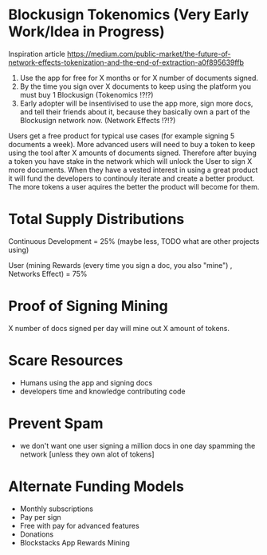 
Blockusign Tokenomics (Very Early Work/Idea in Progress)
====================

Inspiration article
https://medium.com/public-market/the-future-of-network-effects-tokenization-and-the-end-of-extraction-a0f895639ffb

1. Use the app for free for X months or for X number of documents signed.
2. By the time you sign over X documents to keep using the platform you must buy 1 Blockusign (Tokenomics !?!?)
3. Early adopter will be insentivised to use the app more, sign more docs, and tell their friends about it, because they basically own a part of the Blockusign network now. (Network Effects !?!?) 

Users get a free product for typical use cases (for example signing 5 documents a week). More advanced users will need to buy a token to keep using the tool after X amounts of documents signed.  Therefore after buying a token you have stake in the network which will unlock the User to sign X more documents. When they have a vested interest in using a great product it will fund the developers to continouly iterate and create a better product. The more tokens a user aquires the better the product will become for them.

Total Supply Distributions
==========================

Continuous Development = 25% (maybe less, TODO what are other projects using)

User (mining Rewards (every time you sign a doc, you also "mine") , Networks Effect) = 75%


# Proof of Signing Mining
X number of docs signed per day will mine out X amount of tokens.

# Scare Resources
- Humans using the app and signing docs
- developers time and knowledge contributing code

# Prevent Spam
- we don't want one user signing a million docs in one day spamming the network [unless they own alot of tokens]

Alternate Funding Models
========================
- Monthly subscriptions
- Pay per sign
- Free with pay for advanced features
- Donations
- Blockstacks App Rewards Mining 
